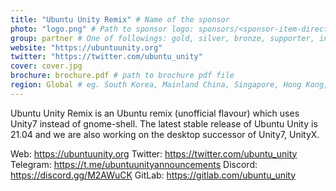 ```yaml
---
title: "Ubuntu Unity Remix" # Name of the sponsor
photo: "logo.png" # Path to sponsor logo: sponsors/<sponsor-item-directory>/logo.png
group: partner # One of followings: gold, silver, bronze, supporter, infra, record, videoi18n, swag, partner
website: "https://ubuntuunity.org"
twitter: "https://twitter.com/ubuntu_unity"
cover: cover.jpg
brochure: brochure.pdf # path to brochure pdf file
region: Global # eg. South Korea, Mainland China, Singapore, Hong Kong, Taiwan ...
---
```


Ubuntu Unity Remix is an Ubuntu remix (unofficial flavour) which uses Unity7 instead of gnome-shell. 
The latest stable release of Ubuntu Unity is 21.04 and we are also working on the desktop successor of Unity7, UnityX.

Web: https://ubuntuunity.org
Twitter: https://twitter.com/ubuntu_unity
Telegram: https://t.me/ubuntuunityannouncements
Discord: https://discord.gg/M2AWuCK
GitLab: https://gitlab.com/ubuntu_unity
